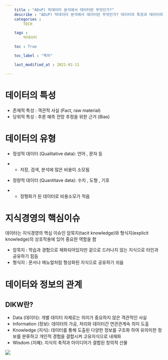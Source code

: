 ```yaml
---
    title : "ADsP) 빅데이터 분석에서 데이터란 무엇인가?"
    describe : "ADsP) 빅데이터 분석에서 데이터란 무엇인가? 데이터의 특징과 데이터의 유형 DIKW 피라미드 등에 대한 설명"
    categories : 
        TECH   

    tags :
        빅데이터

    toc : True

    toc_label : "목차"        

    last_modified_at : 2021-01-11

---
```


# 데이터의 특성

* 존재적 특성 : 객관적 사실 (Fact, raw material)
* 당위적 특성 : 추론 예측 전망 추정을 위한 근거 (Bias)

# 데이터의 유형

* 정성적 데이터 (Qualitative data): 언어 , 문자 등
* * 저장, 검색, 분석에 많은 비용이 소모됨

* 정량적 데이터 (Quantitave data): 수치 , 도형 , 기호
* * 정형화가 된 데이터로 비용소모가 적음

# 지식경영의 핵심이슈
데이터는 지식경영의 핵심 이슈인 암묵지(tacit knowledge)와 형식지(explicit knowledge)의 상호작용에 있어 중요한 역할을 함

* 암묵지 : 학습과 경험으로 체화되어있지만 겉으로 드러나지 않는 지식으로 타인과 공유하기 힘듬
* 형식지 : 문서나 메뉴얼처럼 형상화된 지식으로 공유하기 쉬움

# 데이터와 정보의 관계

## DIKW란?

* Data (데이터): 개별 데이터 자체로는 의미가 중요하지 않은 객관적인 사실
* Information (정보): 데이터의 가공, 처리와 데이터간 연관관계속 의미 도출
* Knowledge (지식): 데이터를 통해 도출된 다양한 정보를 구조화 하여 유의미한 정보를 분류하고 개인적 경험을 결합시켜 고유지식으로 내재화
* Wisdom (지혜): 지식의 축적과 아이디어가 결합된 창의적 산물

![](https://m.blog.naver.com/pickjh/221484311861#)


